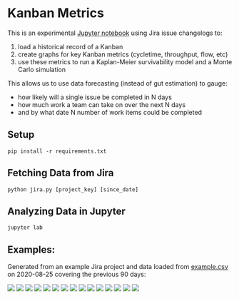 # Kanban Metrics

This is an experimental [Jupyter notebook](kanban.ipynb) using Jira issue changelogs to:

1. load a historical record of a Kanban
2. create graphs for key Kanban metrics (cycletime, throughput, flow, etc)
3. use these metrics to run a Kaplan-Meier survivability model and a Monte Carlo simulation

This allows us to use data forecasting (instead of gut estimation) to gauge:

* how likely will a single issue be completed in N days
* how much work a team can take on over the next N days
* and by what date N number of work items could be completed


## Setup

```
pip install -r requirements.txt
```

## Fetching Data from Jira

```
python jira.py [project_key] [since_date]
```

## Analyzing Data in Jupyter

```
jupyter lab
```

## Examples:

Generated from an example Jira project and data loaded from [example.csv](data/example.csv) on 2020-08-25 covering the previous 90 days:
       
![](images/cycletime-timeline.png)
![](images/cycletime-histogram.png)
![](images/throughput-timeline.png)
![](images/throughput-histogram.png)
![](images/velocity-timeline.png)
![](images/burndown-timeline.png)
![](images/flow-timeline.png)
![](images/flow-normalized-timeline.png)
![](images/wip-aging.png)
![](images/forecast-kaplan-meier.png)
![](images/forecast-weibull-survival.png)
![](images/distribution-montecarlo-how.png)
![](images/forecast-montecarlo-how.png)
![](images/distribution-montecarlo-when.png)
![](images/forecast-montecarlo-when.png)
